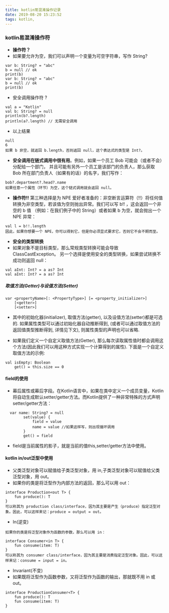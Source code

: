 ```yaml
---
title: kotlin常混淆操作记录
date: 2019-08-20 15:23:52
tags: kotlin,
---
```


### kotlin易混淆操作符
- **操作符？**
-  如果要允许为空，我们可以声明一个变量为可空字符串，写作 String?

```
var b: String? = "abc"
b = null // ok
print(b)
var b: String? = "abc"
b = null // ok
print(b)
```



- 安全调用操作符 ?

```
val a = "Kotlin"
val b: String? = null
println(b?.length)
println(a?.length) // 无需安全调用
```

- 以上结果
```
null
6
如果 b 非空，就返回 b.length，否则返回 null，这个表达式的类型是 Int?。
```

- **安全调用在链式调用中很有用**。例如，如果一个员工 Bob 可能会（或者不会）分配给一个部门， 并且可能有另外一个员工是该部门的负责人，那么获取 Bob 所在部门负责人（如果有的话）的名字，我们写作：

```
bob?.department?.head?.name
如果任意一个属性（环节）为空，这个链式调用就会返回 null。
```


-  **操作符!!**
第三种选择是为 NPE 爱好者准备的：非空断言运算符（!!）将任何值转换为非空类型，若该值为空则抛出异常。我们可以写 b!! ，这会返回一个非空的 b 值 （例如：在我们例子中的 String）或者如果 b 为空，就会抛出一个 NPE 异常：

```
val l = b!!.length
因此，如果你想要一个 NPE，你可以得到它，但是你必须显式要求它，否则它不会不期而至。
```

- **安全的类型转换**
- 如果对象不是目标类型，那么常规类型转换可能会导致 ClassCastException。 另一个选择是使用安全的类型转换，如果尝试转换不成功则返回 null：

```
val aInt: Int? = a as? Int
val aInt: Int? = a as? Int
```


##### 取值方法(Getter)与设值方法(Setter)
```
var <propertyName>[: <PropertyType>] [= <property_initializer>]
    [<getter>]
    [<setter>]
```
- 其中的初始化器(initializer), 取值方法(getter), 以及设值方法(setter)都是可选的. 如果属性类型可以通过初始化器自动推断得到, (或者可以通过取值方法的返回值类型推断得到, 详情见下文), 则属性类型的声明也可以省略.

- 如果我们定义一个自定义取值方法(Getter), 那么每次读取属性值时都会调用这个方法(因此我们可以用这种方式实现一个计算得到的属性). 下面是一个自定义取值方法的示例:

```
val isEmpty: Boolean
    get() = this.size == 0

```

#### field的使用

- 幕后属性或幕后字段。在Kotlin语言中，如果在类中定义一个成员变量，Kotlin将自动生成默认setter/getter方法。而Kotlin提供了一种非常特殊的方式声明setter/getter方法：

```
  var name: String? = null
        set(value) {
            field = value
            name = value //如果这样写，则出现循环调用
        }
        get() = field

```
- field是当前属性的影子，就是当前的值this,setter/getter方法中使用。


#### kotlin in/out泛型中使用

- 父类泛型对象可以赋值给子类泛型对象，用 in,子类泛型对象可以赋值给父类泛型对象，用 out。
- 如果你的类是将泛型作为内部方法的返回，那么可以用 out：

```
interface Production<out T> {
    fun produce(): T
}
可以称其为 production class/interface，因为其主要是产生（produce）指定泛型对象。因此，可以这样来记：produce = output = out。

```

- In(逆变)

```
如果你的类是将泛型对象作为函数的参数，那么可以用 in：

interface Consumer<in T> {
    fun consume(item: T)
}
可以称其为 consumer class/interface，因为其主要是消费指定泛型对象。因此，可以这样来记：consume = input = in。
```

- Invariant(不变)
- 如果既将泛型作为函数参数，又将泛型作为函数的输出，那就既不用 in 或 out。
```
interface ProductionConsumer<T> {
    fun produce(): T
    fun consume(item: T)
}
```